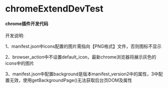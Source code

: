 # chromeExtendDevTest

####  chrome插件开发代码

开发说明:

1、manifest.json中icons配置的图片需指向【PNG格式】文件，否则图标不显示

2、browser_action中不设置default_icon，最新chrome浏览器将展示灰色的icons中的图片

3、manifest.json中配置background是版本manifest_version2中的属性，3中配置无效，使用getBackgroundPage()无法获取后台页DOM及属性